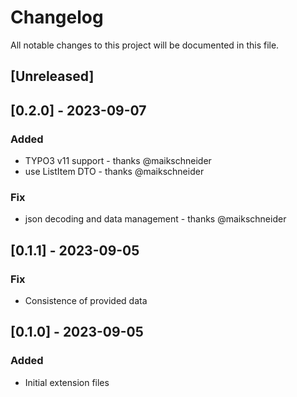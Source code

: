 # Changelog

All notable changes to this project will be documented in this file.

## [Unreleased]

## [0.2.0] - 2023-09-07

### Added

- TYPO3 v11 support - thanks @maikschneider
- use ListItem DTO - thanks @maikschneider

### Fix

- json decoding and data management - thanks @maikschneider

## [0.1.1] - 2023-09-05

### Fix

- Consistence of provided data

## [0.1.0] - 2023-09-05

### Added

- Initial extension files